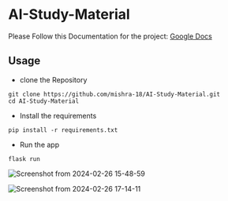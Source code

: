 # AI-Study-Material

Please Follow this Documentation for the project: [Google Docs](https://docs.google.com/document/d/1AMN7szc18_8fFHQ2gmqQJc3NyF7GEQIE2DTRakkpNmg/edit?usp=sharing)

## Usage

* clone the Repository
```
git clone https://github.com/mishra-18/AI-Study-Material.git
cd AI-Study-Material
```
* Install the requirements
```
pip install -r requirements.txt
```

* Run the app
```
flask run
```

![Screenshot from 2024-02-26 15-48-59](https://github.com/mishra-18/AI-Study-Material/assets/155224614/d3628b71-95fe-4a9b-a3c1-bf179b584571)

![Screenshot from 2024-02-26 17-14-11](https://github.com/mishra-18/AI-Study-Material/assets/155224614/4146bc29-48c6-4f0d-a9c0-92d22611716c)

